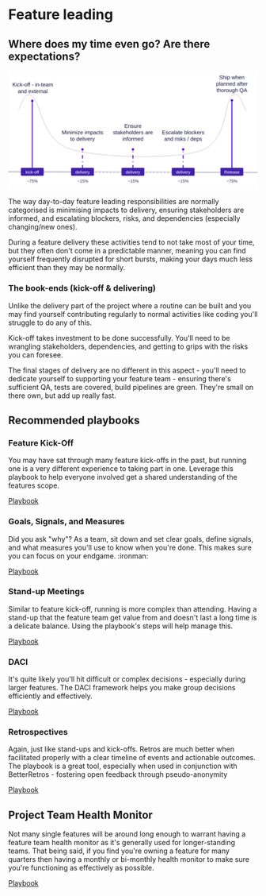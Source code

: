 # Feature leading

## Where does my time even go? Are there expectations?

![Time management](./img/delivery.png)

The way day-to-day feature leading responsibilities are normally categorised is minimising impacts to delivery, ensuring stakeholders are informed, and escalating blockers, risks, and dependencies (especially changing/new ones).

During a feature delivery these activities tend to not take most of your time, but they often don't come in a predictable manner, meaning you can find yourself frequently disrupted for short bursts, making your days much less efficient than they may be normally.

### The book-ends (kick-off & delivering)

Unlike the delivery part of the project where a routine can be built and you may find yourself contributing regularly to normal activities like coding you'll struggle to do any of this.

Kick-off takes investment to be done successfully. You'll need to be wrangling stakeholders, dependencies, and getting to grips with the risks you can foresee.

The final stages of delivery are no different in this aspect - you'll need to dedicate yourself to supporting your feature team - ensuring there's sufficient QA, tests are covered, build pipelines are green. They're small on there own, but add up really fast.

## Recommended playbooks

### Feature Kick-Off

You may have sat through many feature kick-offs in the past, but running one is a very different experience to taking part in one. Leverage this playbook to help everyone involved get a shared understanding of the features scope.

[Playbook](https://www.atlassian.com/team-playbook/plays/feature-kick-off)

### Goals, Signals, and Measures

Did you ask "why"? As a team, sit down and set clear goals, define signals, and what measures you'll use to know when you're done. This makes sure you can focus on your endgame. :ironman:

[Playbook](https://www.atlassian.com/team-playbook/plays/goals-signals-measures)

### Stand-up Meetings

Similar to feature kick-off, running is more complex than attending. Having a stand-up that the feature team get value from and doesn't last a long time is a delicate balance. Using the playbook's steps will help manage this.

[Playbook](https://www.atlassian.com/team-playbook/plays/standups)

### DACI

It's quite likely you'll hit difficult or complex decisions - especially during larger features. The DACI framework helps you make group decisions efficiently and effectively.

[Playbook](https://www.atlassian.com/team-playbook/plays/daci)

### Retrospectives

Again, just like stand-ups and kick-offs. Retros are much better when facilitated properly with a clear timeline of events and actionable outcomes. The playbook is a great tool, especially when used in conjunction with BetterRetros - fostering open feedback through pseudo-anonymity

[Playbook](https://www.atlassian.com/team-playbook/plays/retrospective)

## Project Team Health Monitor

Not many single features will be around long enough to warrant having a feature team health monitor as it's generally used for longer-standing teams. That being said, if you find you're owning a feature for many quarters then having a monthly or bi-monthly health monitor to make sure you're functioning as effectively as possible.

[Playbook](https://www.atlassian.com/team-playbook/health-monitor/service-teams)
